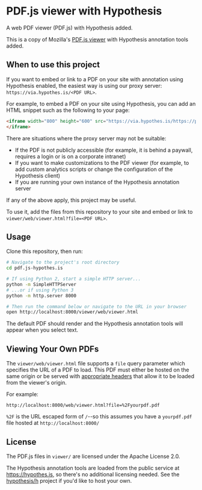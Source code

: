 # PDF.js viewer with Hypothesis

A web PDF viewer (PDF.js) with Hypothesis added.

This is a copy of Mozilla's [PDF.js
viewer](https://mozilla.github.io/pdf.js/web/viewer.html) with Hypothesis
annotation tools added.

## When to use this project

If you want to embed or link to a PDF on your site with annotation using
Hypothesis enabled, the easiest way is using our proxy server: `https://via.hypothes.is/<PDF URL>`.

For example, to embed a PDF on your site using Hypothesis, you can add an HTML
snippet such as the following to your page:

```html
<iframe width="800" height="600" src="https://via.hypothes.is/https://publisher.com/article.pdf">
</iframe>
```

There are situations where the proxy server may not be suitable:

- If the PDF is not publicly accessible (for example, it is behind a paywall,
  requires a login or is on a corporate intranet)
- If you want to make customizations to the PDF viewer (for example, to add
  custom analytics scripts or change the configuration of the Hypothesis
  client)
- If you are running your own instance of the Hypothesis annotation server

If any of the above apply, this project may be useful.

To use it, add the files from this repository to your site and embed or link to
`viewer/web/viewer.html?file=<PDF URL>`.

## Usage

Clone this repository, then run:

```sh
# Navigate to the project's root directory
cd pdf.js-hypothes.is

# If using Python 2, start a simple HTTP server...
python -m SimpleHTTPServer
# ...or if using Python 3
python -m http.server 8000

# Then run the command below or navigate to the URL in your browser
open http://localhost:8000/viewer/web/viewer.html
```

The default PDF should render and the Hypothesis annotation tools will appear
when you select text.

## Viewing Your Own PDFs

The `viewer/web/viewer.html` file supports a `file` query parameter which
specifies the URL of a PDF to load. This PDF must either be hosted on the same
origin or be served with [appropriate headers](https://developer.mozilla.org/en-US/docs/Web/HTTP/CORS)
that allow it to be loaded from the viewer's origin.

For example:

```
http://localhost:8000/web/viewer.html?file=%2Fyourpdf.pdf
```

`%2F` is the URL escaped form of `/`--so this assumes you have a `yourpdf.pdf`
file hosted at `http://localhost:8000/`

## License

The PDF.js files in `viewer/` are licensed under the Apache License 2.0.

The Hypothesis annotation tools are loaded from the public service at
https://hypothes.is, so there's no additional licensing needed. See the
[hypothesis/h](http://github.com/hypothesis/h) project if you'd like to host
your own.
